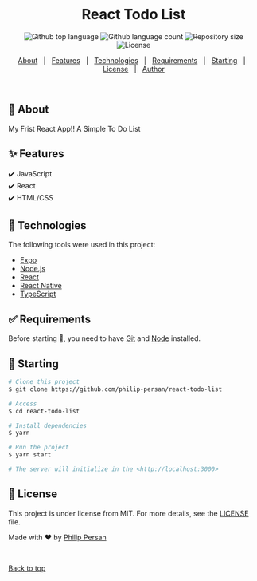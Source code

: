 <div align="center" id="top"> 
  &#xa0;

  <!-- <a href="https://reacttodolist.netlify.app">Demo</a> -->
</div>

<h1 align="center">React Todo List</h1>

<p align="center">
  <img alt="Github top language" src="https://img.shields.io/github/languages/top/philip-persan/react-todo-list?color=56BEB8">

  <img alt="Github language count" src="https://img.shields.io/github/languages/count/philip-persan/react-todo-list?color=56BEB8">

  <img alt="Repository size" src="https://img.shields.io/github/repo-size/philip-persan/react-todo-list?color=56BEB8">

  <img alt="License" src="https://img.shields.io/github/license/philip-persan/react-todo-list?color=56BEB8">

  <!-- <img alt="Github issues" src="https://img.shields.io/github/issues/philip-persan/react-todo-list?color=56BEB8" /> -->

  <!-- <img alt="Github forks" src="https://img.shields.io/github/forks/philip-persan/react-todo-list?color=56BEB8" /> -->

  <!-- <img alt="Github stars" src="https://img.shields.io/github/stars/philip-persan/react-todo-list?color=56BEB8" /> -->
</p>

<!-- Status -->

<!-- <h4 align="center"> 
	🚧  React Todo List 🚀 Under construction...  🚧
</h4> 

<hr> -->

<p align="center">
  <a href="#dart-about">About</a> &#xa0; | &#xa0; 
  <a href="#sparkles-features">Features</a> &#xa0; | &#xa0;
  <a href="#rocket-technologies">Technologies</a> &#xa0; | &#xa0;
  <a href="#white_check_mark-requirements">Requirements</a> &#xa0; | &#xa0;
  <a href="#checkered_flag-starting">Starting</a> &#xa0; | &#xa0;
  <a href="#memo-license">License</a> &#xa0; | &#xa0;
  <a href="https://github.com/philip-persan" target="_blank">Author</a>
</p>

<br>

## :dart: About ##

My Frist React App!!
A Simple To Do List

## :sparkles: Features ##

:heavy_check_mark: JavaScript\
:heavy_check_mark: React\
:heavy_check_mark: HTML/CSS

## :rocket: Technologies ##

The following tools were used in this project:

- [Expo](https://expo.io/)
- [Node.js](https://nodejs.org/en/)
- [React](https://pt-br.reactjs.org/)
- [React Native](https://reactnative.dev/)
- [TypeScript](https://www.typescriptlang.org/)

## :white_check_mark: Requirements ##

Before starting :checkered_flag:, you need to have [Git](https://git-scm.com) and [Node](https://nodejs.org/en/) installed.

## :checkered_flag: Starting ##

```bash
# Clone this project
$ git clone https://github.com/philip-persan/react-todo-list

# Access
$ cd react-todo-list

# Install dependencies
$ yarn

# Run the project
$ yarn start

# The server will initialize in the <http://localhost:3000>
```

## :memo: License ##

This project is under license from MIT. For more details, see the [LICENSE](LICENSE.md) file.


Made with :heart: by <a href="https://github.com/philip-persan" target="_blank">Philip Persan</a>

&#xa0;

<a href="#top">Back to top</a>
